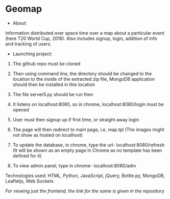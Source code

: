 # Geomap

- About:

Information distributed over space time over a map about a particular event (here T20 World Cup, 2016). Also includes signup, login, addition of info and tracking of users.

- Launching project:

1. The github repo must be cloned

2. Then using command line, the directory should be changed to the location to the inside of the extracted zip file, MongoDB application should then be installed in this location

3. The file server5.py should be run then

4. It listens on localhost:8080, so in chrome, localhost:8080/login must be opened

5. User must then signup up if first time, or straight away login

6. The page will then redirect to main page, i.e, map.tpl (The images might not show as hosted on localhost)

7. To update the database, in chrome, type the url- localhost:8080/refresh (It will be shown as an empty page in Chrome as no template has been defined for it)

8. To view admin panel, type in chrome- localhost:8080/adm

Technologies used: HTML, Python, JavaScript, jQuery, Bottle.py, MongoDB, Leafletjs, Web Sockets

*For viewing just the frontend, the link for the same is given in the repository*
